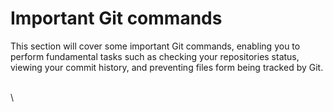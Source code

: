 # Important Git commands

This section will cover some important Git commands, enabling you to perform fundamental tasks such as checking your repositories status, viewing your commit history, and preventing files form being tracked by Git.&#x20;

\
\
